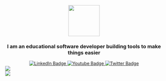 <div id="header" align="center">
  <img src="https://jordanrhea.com/static/adbcda42ecabced8df18d5f9a71b6c4d/67b11/jordan-rhea-header.avif" width="100"/>
  <h3>I am an educational software developer building tools to make things easier</h3>
</div>

<div id="badges" align="center">
  <a href="https://www.linkedin.com/in/rheajt/">
    <img src="https://img.shields.io/badge/LinkedIn-blue?style=for-the-badge&logo=linkedin&logoColor=white" alt="LinkedIn Badge"/>
  </a>
  <a href="https://www.youtube.com/jordanrhea">
    <img src="https://img.shields.io/badge/YouTube-red?style=for-the-badge&logo=youtube&logoColor=white" alt="Youtube Badge"/>
  </a>
  <a href="https://twitter.com/rheajt">
    <img src="https://img.shields.io/badge/Twitter-blue?style=for-the-badge&logo=twitter&logoColor=white" alt="Twitter Badge"/>
  </a>
</div>

<div id="projects">
  <a href="https://git.io/streak-stats">
    <img align="center" src="http://github-readme-streak-stats.herokuapp.com?user=rheajt&theme=gruvbox" />
  </a>
  
  <br>
  
  <a href="https://github.com/anuraghazra/github-readme-stats">
    <img align="center" src="https://github-readme-stats.vercel.app/api/top-langs/?username=rheajt&count_private=true&theme=gruvbox&show_icons=true&layout=compact" />
  </a>
</div>
